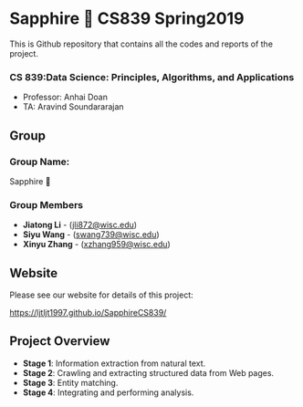 # Sapphire 💎 CS839 Spring2019
This is Github repository that contains all the codes and reports of the project.

### CS 839:Data Science: Principles, Algorithms, and Applications
* Professor: Anhai Doan
* TA: Aravind Soundararajan

## Group
### Group Name: 

Sapphire 💎

### Group Members

* **Jiatong Li** - (jli872@wisc.edu)
* **Siyu Wang** - (swang739@wisc.edu)
* **Xinyu Zhang** - (xzhang959@wisc.edu)

## Website
Please see our website for details of this project:

https://ljtljt1997.github.io/SapphireCS839/

## Project Overview

* **Stage 1**: Information extraction from natural text.
* **Stage 2**: Crawling and extracting structured data from Web pages.
* **Stage 3**: Entity matching.
* **Stage 4**: Integrating and performing analysis. 



